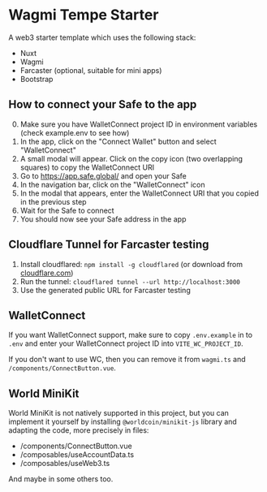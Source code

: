 # Wagmi Tempe Starter

A web3 starter template which uses the following stack:

- Nuxt
- Wagmi
- Farcaster (optional, suitable for mini apps)
- Bootstrap

## How to connect your Safe to the app

0. Make sure you have WalletConnect project ID in environment variables (check example.env to see how)
1. In the app, click on the "Connect Wallet" button and select "WalletConnect"
2. A small modal will appear. Click on the copy icon (two overlapping squares) to copy the WalletConnect URI
3. Go to https://app.safe.global/ and open your Safe
4. In the navigation bar, click on the "WalletConnect" icon
5. In the modal that appears, enter the WalletConnect URI that you copied in the previous step
6. Wait for the Safe to connect
7. You should now see your Safe address in the app

## Cloudflare Tunnel for Farcaster testing

1. Install cloudflared: `npm install -g cloudflared` (or download from [cloudflare.com](https://cloudflare.com))
2. Run the tunnel: `cloudflared tunnel --url http://localhost:3000`
3. Use the generated public URL for Farcaster testing

## WalletConnect

If you want WalletConnect support, make sure to copy `.env.example` in to `.env` and enter your WalletConnect project ID into `VITE_WC_PROJECT_ID`.

If you don't want to use WC, then you can remove it from `wagmi.ts` and `/components/ConnectButton.vue`.

## World MiniKit

World MiniKit is not natively supported in this project, but you can implement it yourself by installing `@worldcoin/minikit-js` library and adapting the code, more precisely in files:

- /components/ConnectButton.vue
- /composables/useAccountData.ts
- /composables/useWeb3.ts

And maybe in some others too.